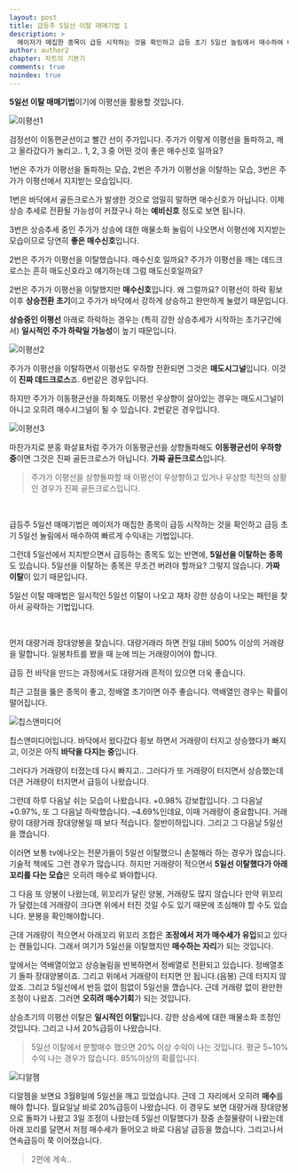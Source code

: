 ```yaml
---
layout: post
title: 급등주 5일선 이탈 매매기법 1
description: >
  메이저가 매집한 종목이 급등 시작하는 것을 확인하고 급등 초기 5일선 눌림에서 매수하여 빠르게 수익내는 기법.
author: author2
chapter: 차트의 기본기
comments: true
noindex: true
---
```


**5일선 이탈 매매기법**이기에 이평선을 활용할 것입니다.

![이평선1](https://opqrstu.github.io/stock/pictures/9/pic1.jpg)

검정선이 이동편균선이고 빨간 선이 주가입니다. 주가가 이렇게 이평선을 돌파하고, 깨고 올라갔다가 눌리고.. 1, 2, 3 중 어떤 것이 좋은 매수신호 일까요?

1번은 주가가 이평선을 돌파하는 모습, 2번은 주가가 이평선을 이탈하는 모습, 3번은 주가가 이평선에서 지지받는 모습입니다.

1번은 바닥에서 골든크로스가 발생한 것으로 엄밀히 말하면 매수신호가 아닙니다. 이제 상승 추세로 전환될 가능성이 커졌구나 하는 **예비신호** 정도로 보면 됩니다.

3번은 상승추세 중인 주가가 상승에 대한 매물소화 눌림이 나오면서 이평선에 지지받는 모습이므로 당연히 **좋은 매수신호**입니다.

2번은 주가가 이평선을 이탈했습니다. 매수신호 일까요? 주가가 이평선을 깨는 데드크로스는 흔히 매도신호라고 얘기하는데 그럼 매도신호일까요?

2번은 주가가 이평선을 이탈했지만 **매수신호**입니다. 왜 그럴까요? 이평선이 하락 횡보 이후 **상승전환 초기**이고 주가가 바닥에서 강하게 상승하고 완만하게 눌렸기 때문입니다.

**상승중인 이평선** 아래로 하락하는 경우는 (특히 강한 상승추세가 시작하는 초기구간에서) **일시적인 주가 하락일 가능성**이 높기 때문입니다.

![이평선2](https://opqrstu.github.io/stock/pictures/9/pic2.jpg)

주가가 이평선을 이탈하면서 이평선도 우하향 전환되면 그것은 **매도시그널**입니다. 이것이 **진짜 데드크로스**죠. 6번같은 경우입니다.

하지만 주가가 이동평균선을 하회해도 이평선 우상향이 살아있는 경우는 매도시그널이 아니고 오히려 매수시그널이 될 수 있습니다. 2번같은 경우입니다.

![이평선3](https://opqrstu.github.io/stock/pictures/9/pic3.jpg)

마찬가지로 분홍 화살표처럼 주가가 이동평균선을 상향돌파해도 **이동평균선이 우하향 중**이면 그것은 진짜 골든크로스가 아닙니다. **가짜 골든크로스**입니다.

>주가가 이평선을 상향돌파할 때 이평선이 우상향하고 있거나 우상향 직전의 상황인 경우가 진짜 골든크로스입니다.

<br>

급등주 5일선 매매기법은 메이저가 매집한 종목이 급등 시작하는 것을 확인하고 급등 초기 5일선 눌림에서 매수하여 빠르게 수익내는 기법입니다.

그런데 5일선에서 지지받으면서 급등하는 종목도 있는 반면에, **5일선을 이탈하는 종목**도 있습니다. 5일선을 이탈하는 종목은 무조건 버려야 할까요? 그렇지 않습니다. **가짜 이탈**이 있기 때문입니다.

5일선 이탈 매매법은 일시적인 5일선 이탈이 나오고 재차 강한 상승이 나오는 패턴을 찾아서 공략하는 기법입니다.

<br>

먼저 대량거래 장대양봉을 찾습니다. 대량거래라 하면 전일 대비 500% 이상의 거래량을 말합니다. 일봉차트를 봤을 때 눈에 띄는 거래량이어야 합니다.

급등 전 바닥을 만드는 과정에서도 대량거래 흔적이 있으면 더욱 좋습니다.

최근 고점을 뚫은 종목이 좋고, 정배열 초기이면 아주 좋습니다. 역배열인 경우는 확률이 떨어집니다.

![칩스앤미디어](https://opqrstu.github.io/stock/pictures/9/chips.jpg)

칩스앤미디어입니다. 바닥에서 왔다갔다 횡보 하면서 거래량이 터지고 상승했다가 빠지고, 이것은 아직 **바닥을 다지는 중**입니다.

그러다가 거래량이 터졌는데 다시 빠지고.. 그러다가 또 거래량이 터지면서 상승했는데 더큰 거래량이 터지면서 급등이 나왔습니다. 

그런데 하루 다음날 쉬는 모습이 나왔습니다. +0.98% 강보합입니다. 그 다음날 +0.97%, 또 그 다음날 하락했습니다. –4.69%인데요, 이때 거래량이 중요합니다. 거래량이 대량거래 장대양봉일 때 보다 적습니다. 절반이하입니다. 그리고 그 다음날 5일선을 깼습니다.

이러면 보통 tv에나오는 전문가들이 5일선 이탈했으니 손절해라 하는 경우가 많습니다. 기술적 책에도 그런 경우가 많습니다. 하지만 거래량이 적으면서 **5일선 이탈했다가 아래 꼬리를 다는 모습**은 오히려 매수로 봐야합니다. 

그 다음 또 양봉이 나왔는데, 위꼬리가 달린 양봉, 거래량도 많지 않습니다 만약 위꼬리가 달렸는데 거래량이 크다면 위에서 터진 것일 수도 있기 때문에 조심해야 할 수도 있습니다. 분봉을 확인해야합니다.

근데 거래량이 적으면서 아래꼬리 위꼬리 조합은 **조정에서 저가 매수세가 유입**되고 있다는 캔들입니다. 그래서 여기가 5일선을 이탈했지만 **매수하는 자리**가 되는 것입니다. 

앞에서는 역배열이었고 상승눌림을 반복하면서 정배열로 전환되고 있습니다. 정배열초기 돌파 장대양봉이죠. 그리고 위에서 거래량이 터지면 안 됩니다.(음봉) 근데 터지지 않았죠. 그리고 5일선에서 반등 없이 힘없이 5일선을 깼습니다. 근데 거래량 없이 완만한 조정이 나왔죠. 그러면 **오히려 매수기회**가 되는 것입니다.

상승초기의 이평선 이탈은 **일시적인 이탈**입니다. 강한 상승세에 대한 매물소화 조정인 것입니다. 그리고 나서 20%급등이 나왔습니다.

> 5일선 이탈에서 분할매수 했으면 20% 이상 수익이 나는 것입니다. 평균 5~10% 수익 나는 경우가 많습니다. 85%이상의 확률입니다.

![디알젬](https://opqrstu.github.io/stock/pictures/9/di.jpg)

디알젬을 보면요 3월8일에 5일선을 깨고 있었습니다. 근데 그 자리에서 오히려 **매수**를 해야 합니다. 월요일날 바로 20%급등이 나왔습니다. 이 경우도 보면 대량거래 장대양봉으로 돌파가 나왔고 3일 조정이 나왔는데 5일선 이탈했다가 장중 손절물량이 나왔는데 아래 꼬리를 달면서 저점 매수세가 들어오고 바로 다음날 급등을 했습니다. 그리고나서 연속급등이 쭉 이어졌습니다.

> 2편에 계속..
